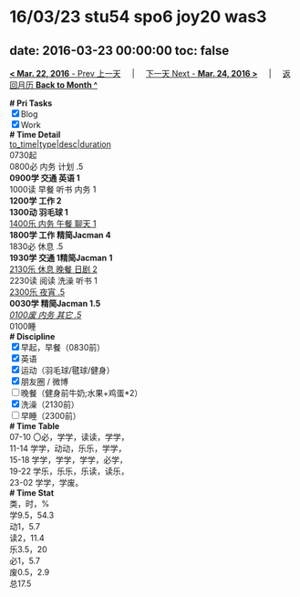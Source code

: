 # 16/03/23 stu54 spo6 joy20 was3

date: 2016-03-23 00:00:00
toc: false
---
[**< Mar. 22, 2016** - Prev 上一天](/lifelogs/2016/03/d22.html) &nbsp; &nbsp; | &nbsp; &nbsp; [下一天 Next - **Mar. 24, 2016 >**](/lifelogs/2016/03/d24.html) &nbsp; &nbsp; |  &nbsp; &nbsp; [返回月历 **Back to Month ^**](/lifelogs/2016/03/index.html)
<br/><div><b># Pri Tasks</b></div><div><input checked="true" type="checkbox"/>Blog</div><div><input checked="true" type="checkbox"/>Work</div><div><b># Time Detail</b></div><div><u>to_time|type|desc|duration</u></div><div>0730起</div><div>0800必 内务 计划 .5</div><div><b>0900学 交通 英语 1</b></div><div>1000读 早餐 听书 内务 1</div><div><b>1200学 工作 2</b></div><div><b>1300动 羽毛球 1</b></div><div><u>1400乐 内务 午餐 聊天 1</u></div><div><b>1800学 工作 精简Jacman 4</b></div><div>1830必 休息 .5</div><div><b>1930学 交通 1</b><b>精简Jacman</b> <b>1</b></div><div><u>2130乐 休息 晚餐 日剧 2</u></div><div>2230读 阅读 洗澡 听书 1</div><div><u>2300乐 夜宵 .5</u></div><div><b>0030学 精简Jacman 1.5</b></div><div><u><i>0100废 内务 其它 .5</i></u></div><div>0100睡</div><div><b># Discipline</b></div><div><input checked="true" type="checkbox"/>早起，早餐（0830前）</div><div><input checked="true" type="checkbox"/>英语</div><div><input checked="true" type="checkbox"/>运动（羽毛球/毽球/健身）</div><div><input checked="true" type="checkbox"/>朋友圈 / 微博</div><div><input type="checkbox"/>晚餐（健身前牛奶;水果+鸡蛋*2）</div><div><input checked="true" type="checkbox"/>洗澡（2130前）</div><div><input type="checkbox"/>早睡（2300前）</div><div><b># Time Table</b></div><div>07-10 〇必，学学，读读，学学，</div><div>11-14 学学，动动，乐乐，学学，</div><div>15-18 学学，学学，学学，必学，</div><div>19-22 学乐，乐乐，乐读，读乐，</div><div>23-02 学学，学废。</div><div><b># Time Stat</b></div><div>类，时，%</div><div>学9.5，54.3</div><div>动1，5.7</div><div>读2，11.4</div><div>乐3.5，20</div><div>必1，5.7</div><div>废0.5，2.9</div><div>总17.5</div>
